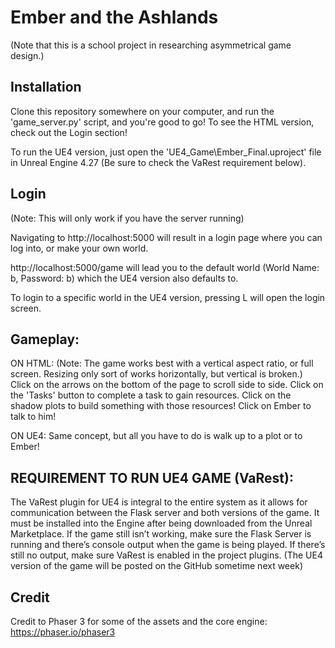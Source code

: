 # Ember and the Ashlands

(Note that this is a school project in researching asymmetrical game design.)

## Installation 

Clone this repository somewhere on your computer, and run the 'game_server.py' script, and you're good to go! To see the HTML version, check out the Login section!

To run the UE4 version, just open the 'UE4_Game\Ember_Final.uproject' file in Unreal Engine 4.27 (Be sure to check the VaRest requirement below).

## Login
(Note: This will only work if you have the server running)

Navigating to http://localhost:5000 will result in a login page where you can log into, or make your own world.

http://localhost:5000/game will lead you to the default world (World Name: b, Password: b) which the UE4 version also defaults to.

To login to a specific world in the UE4 version, pressing L will open the login screen.

## Gameplay:

ON HTML:
(Note: The game works best with a vertical aspect ratio, or full screen. Resizing only sort of works horizontally, but vertical is broken.)
Click on the arrows on the bottom of the page to scroll side to side. Click on the 'Tasks' button to complete a task to gain resources. Click on the shadow plots to build something with those resources! Click on Ember to talk to him!

ON UE4:
Same concept, but all you have to do is walk up to a plot or to Ember!

## REQUIREMENT TO RUN UE4 GAME (VaRest):
The VaRest plugin for UE4 is integral to the entire system as it allows for communication between the Flask server and both versions of the game. It must be installed into the Engine after being downloaded from the Unreal Marketplace. If the game still isn’t working, make sure the Flask Server is running and there’s console output when the game is being played. If there’s still no output, make sure VaRest is enabled in the project plugins. (The UE4 version of the game will be posted on the GitHub sometime next week)

## Credit
Credit to Phaser 3 for some of the assets and the core engine:
https://phaser.io/phaser3


